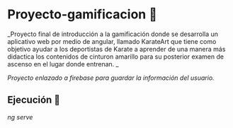 # Proyecto-gamificacion 🚀

_Proyecto final de introducción a la gamificación donde se desarrolla un aplicativo web por medio de angular, llamado KarateArt que tiene como objetivo ayudar a los deportistas de Karate a aprender de una manera más didactica los contenidos de cinturon amarillo para su posterior examen de ascenso en el lugar donde entrenan. _

_Proyecto enlazado a firebase para guardar la información del usuario._

## Ejecución 🔧

_ng serve_

